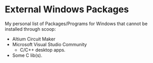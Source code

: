 # External Windows Packages
My personal list of Packages/Programs for Windows that cannot be installed through scoop:
- Altium Circuit Maker
- Microsoft Visual Studio Community
    - C/C++ desktop apps.
- Some C lib(s).
